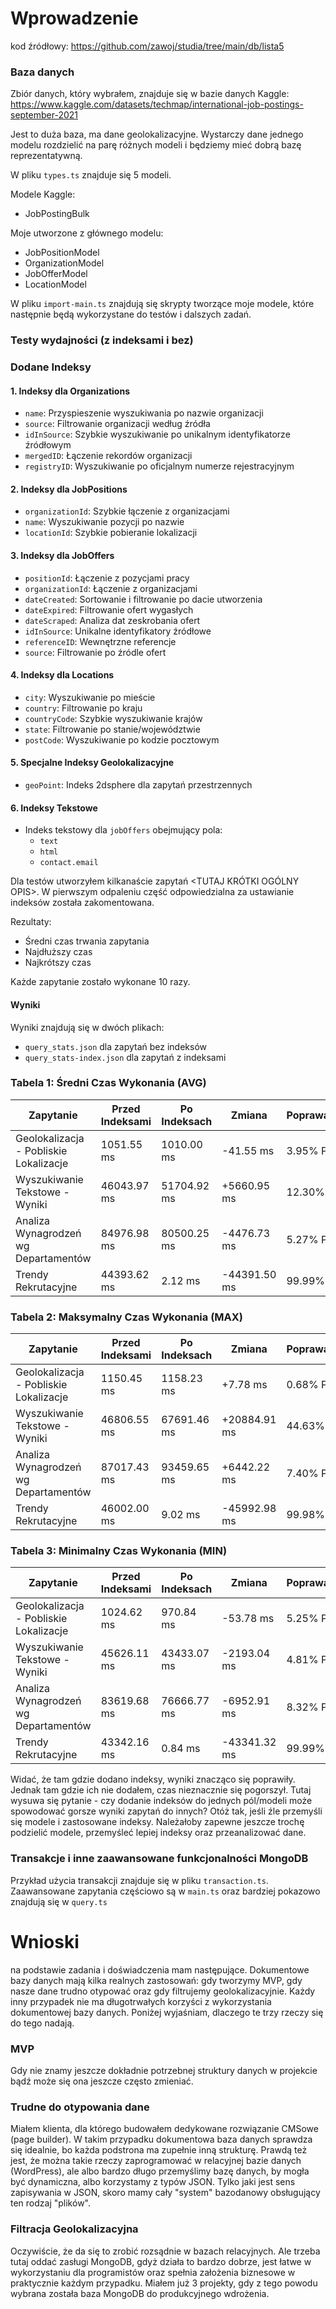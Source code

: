 # Wprowadzenie

kod źródłowy: https://github.com/zawoj/studia/tree/main/db/lista5

### Baza danych
Zbiór danych, który wybrałem, znajduje się w bazie danych Kaggle: 
https://www.kaggle.com/datasets/techmap/international-job-postings-september-2021

Jest to duża baza, ma dane geolokalizacyjne. Wystarczy dane jednego modelu rozdzielić na parę różnych modeli i będziemy mieć dobrą bazę reprezentatywną.

W pliku `types.ts` znajduje się 5 modeli.

Modele Kaggle:
- JobPostingBulk

Moje utworzone z głównego modelu:
- JobPositionModel
- OrganizationModel
- JobOfferModel
- LocationModel

W pliku `import-main.ts` znajdują się skrypty tworzące moje modele, które następnie będą wykorzystane do testów i dalszych zadań.

### Testy wydajności (z indeksami i bez)
### Dodane Indeksy

#### 1. Indeksy dla Organizations
- `name`: Przyspieszenie wyszukiwania po nazwie organizacji
- `source`: Filtrowanie organizacji według źródła
- `idInSource`: Szybkie wyszukiwanie po unikalnym identyfikatorze źródłowym
- `mergedID`: Łączenie rekordów organizacji
- `registryID`: Wyszukiwanie po oficjalnym numerze rejestracyjnym

#### 2. Indeksy dla JobPositions
- `organizationId`: Szybkie łączenie z organizacjami
- `name`: Wyszukiwanie pozycji po nazwie
- `locationId`: Szybkie pobieranie lokalizacji

#### 3. Indeksy dla JobOffers
- `positionId`: Łączenie z pozycjami pracy
- `organizationId`: Łączenie z organizacjami
- `dateCreated`: Sortowanie i filtrowanie po dacie utworzenia
- `dateExpired`: Filtrowanie ofert wygasłych
- `dateScraped`: Analiza dat zeskrobania ofert
- `idInSource`: Unikalne identyfikatory źródłowe
- `referenceID`: Wewnętrzne referencje
- `source`: Filtrowanie po źródle ofert

#### 4. Indeksy dla Locations
- `city`: Wyszukiwanie po mieście
- `country`: Filtrowanie po kraju
- `countryCode`: Szybkie wyszukiwanie krajów
- `state`: Filtrowanie po stanie/województwie
- `postCode`: Wyszukiwanie po kodzie pocztowym

#### 5. Specjalne Indeksy Geolokalizacyjne
- `geoPoint`: Indeks 2dsphere dla zapytań przestrzennych

#### 6. Indeksy Tekstowe
- Indeks tekstowy dla `jobOffers` obejmujący pola:
  - `text`
  - `html`
  - `contact.email`


Dla testów utworzyłem kilkanaście zapytań <TUTAJ KRÓTKI OGÓLNY OPIS>.
W pierwszym odpaleniu część odpowiedzialna za ustawianie indeksów została zakomentowana.

Rezultaty:
- Średni czas trwania zapytania
- Najdłuższy czas
- Najkrótszy czas

Każde zapytanie zostało wykonane 10 razy.

#### Wyniki
Wyniki znajdują się w dwóch plikach:
- `query_stats.json` dla zapytań bez indeksów
- `query_stats-index.json` dla zapytań z indeksami

### Tabela 1: Średni Czas Wykonania (AVG)

| Zapytanie | Przed Indeksami | Po Indeksach | Zmiana | Poprawa/Pogorszenie |
|-----------|-----------------|--------------|--------|---------------------|
| Geolokalizacja - Pobliskie Lokalizacje | 1051.55 ms | 1010.00 ms | -41.55 ms | 3.95% Poprawa |
| Wyszukiwanie Tekstowe - Wyniki | 46043.97 ms | 51704.92 ms | +5660.95 ms | 12.30% Pogorszenie |
| Analiza Wynagrodzeń wg Departamentów | 84976.98 ms | 80500.25 ms | -4476.73 ms | 5.27% Poprawa |
| Trendy Rekrutacyjne | 44393.62 ms | 2.12 ms | -44391.50 ms | 99.99% Poprawa |

### Tabela 2: Maksymalny Czas Wykonania (MAX)

| Zapytanie | Przed Indeksami | Po Indeksach | Zmiana | Poprawa/Pogorszenie |
|-----------|-----------------|--------------|--------|---------------------|
| Geolokalizacja - Pobliskie Lokalizacje | 1150.45 ms | 1158.23 ms | +7.78 ms | 0.68% Pogorszenie |
| Wyszukiwanie Tekstowe - Wyniki | 46806.55 ms | 67691.46 ms | +20884.91 ms | 44.63% Pogorszenie |
| Analiza Wynagrodzeń wg Departamentów | 87017.43 ms | 93459.65 ms | +6442.22 ms | 7.40% Pogorszenie |
| Trendy Rekrutacyjne | 46002.00 ms | 9.02 ms | -45992.98 ms | 99.98% Poprawa |

### Tabela 3: Minimalny Czas Wykonania (MIN)

| Zapytanie | Przed Indeksami | Po Indeksach | Zmiana | Poprawa/Pogorszenie |
|-----------|-----------------|--------------|--------|---------------------|
| Geolokalizacja - Pobliskie Lokalizacje | 1024.62 ms | 970.84 ms | -53.78 ms | 5.25% Poprawa |
| Wyszukiwanie Tekstowe - Wyniki | 45626.11 ms | 43433.07 ms | -2193.04 ms | 4.81% Poprawa |
| Analiza Wynagrodzeń wg Departamentów | 83619.68 ms | 76666.77 ms | -6952.91 ms | 8.32% Poprawa |
| Trendy Rekrutacyjne | 43342.16 ms | 0.84 ms | -43341.32 ms | 99.99% Poprawa |

Widać, że tam gdzie dodano indeksy, wyniki znacząco się poprawiły. Jednak tam gdzie ich nie dodałem, czas nieznacznie się pogorszył. Tutaj wysuwa się pytanie - czy dodanie indeksów do jednych pól/modeli może spowodować gorsze wyniki zapytań do innych? Otóż tak, jeśli źle przemyśli się modele i zastosowane indeksy. Należałoby zapewne jeszcze trochę podzielić modele, przemyśleć lepiej indeksy oraz przeanalizować dane.

### Transakcje i inne zaawansowane funkcjonalności MongoDB
Przykład użycia transakcji znajduje się w pliku `transaction.ts`.
Zaawansowane zapytania częściowo są w `main.ts` oraz bardziej pokazowo znajdują się w `query.ts`


# Wnioski
na podstawie zadania i doświadczenia mam następujące. Dokumentowe bazy danych mają kilka realnych zastosowań: gdy tworzymy MVP, gdy nasze dane trudno otypować oraz gdy filtrujemy geolokalizacyjnie. Każdy inny przypadek nie ma długotrwałych korzyści z wykorzystania dokumentowej bazy danych. Poniżej wyjaśniam, dlaczego te trzy rzeczy się do tego nadają.

### MVP
Gdy nie znamy jeszcze dokładnie potrzebnej struktury danych w projekcie bądź może się ona jeszcze często zmieniać.

### Trudne do otypowania dane
Miałem klienta, dla którego budowałem dedykowane rozwiązanie CMSowe (page builder). W takim przypadku dokumentowa baza danych sprawdza się idealnie, bo każda podstrona ma zupełnie inną strukturę. Prawdą też jest, że można takie rzeczy zaprogramować w relacyjnej bazie danych (WordPress), ale albo bardzo długo przemyślimy bazę danych, by mogła być dynamiczna, albo korzystamy z typów JSON. Tylko jaki jest sens zapisywania w JSON, skoro mamy cały "system" bazodanowy obsługujący ten rodzaj "plików".

### Filtracja Geolokalizacyjna
Oczywiście, że da się to zrobić rozsądnie w bazach relacyjnych. Ale trzeba tutaj oddać zasługi MongoDB, gdyż działa to bardzo dobrze, jest łatwe w wykorzystaniu dla programistów oraz spełnia założenia biznesowe w praktycznie każdym przypadku. Miałem już 3 projekty, gdy z tego powodu wybrana została baza MongoDB do produkcyjnego wdrożenia.